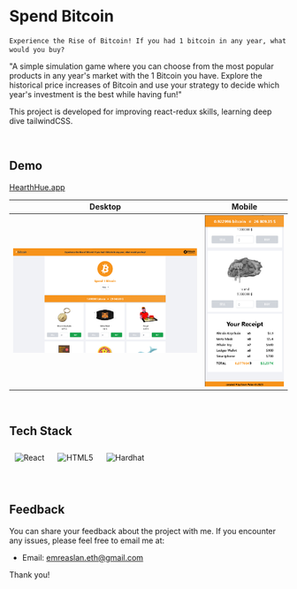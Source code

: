 # Spend Bitcoin

    Experience the Rise of Bitcoin! If you had 1 bitcoin in any year, what would you buy? 

"A simple simulation game where you can choose from the most popular products in any year's market with the 1 Bitcoin you have. Explore the historical price increases of Bitcoin and use your strategy to decide which year's investment is the best while having fun!"

This project is developed for improving react-redux skills, learning deep dive tailwindCSS.

<br>

## Demo

[HearthHue.app](https://hearth-hue.vercel.app/)



| Desktop | Mobile |
| --- | --- |
| ![Desktop Görünümü](/src/assets/ss/spendbitcoin-ss-desktop.png) | ![Mobil Görünümü](/src/assets/ss/spendbitcoin-ss-mobile.png) |

<br>

## Tech Stack
<div style="align:center">  
<a target="_blank"><img style="margin: 10px" src="https://profilinator.rishav.dev/skills-assets/react-original-wordmark.svg" alt="React" height="40" /></a>
<a target="_blank"><img style="margin: 10px" src="https://cdn.worldvectorlogo.com/logos/redux.svg" alt="HTML5" height="40" /></a>
<a target="_blank"><img style="margin: 10px" src="https://upload.wikimedia.org/wikipedia/commons/d/d5/Tailwind_CSS_Logo.svg" alt="Hardhat" height="40" /></a>

</div>

<br>
<br>


## Feedback

You can share your feedback about the project with me. If you encounter any issues, please feel free to email me at:

- Email: emreaslan.eth@gmail.com

Thank you!



